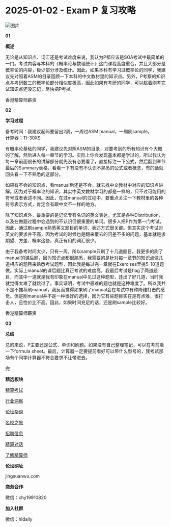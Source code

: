 # 2025-01-02 - Exam P 复习攻略

![图片](https://mmbiz.qpic.cn/mmbiz_jpg/PVTr5cqOmdsiaicIRGthO3IhpdkibrFUWVU1xAtP9ZY24c0vAhCVJo55thjfrfia19NvibyVvich2UW9I8vGCty5LxNw/640?wx_fmt=jpeg&tp=webp&wxfrom=5&wx_lazy=1)

**01**

**概述**

无论是从知识点、词汇还是考试难度来说，我认为P都应该是SOA考试中最简单的一门。考试内容与本科的《概率论与数理统计》这门课程高度重合，并且大部分是概率论的内容，极少部分涉及统计。因此，如果本科有学习过概率论的同学，我建议先对照着ASM的目录回顾一下本科的中文教材里的知识点。另外，P考察的知识点与考研数三的概率论部分相似度极高，因此如果有考研的同学，可以趁着刚考完试知识点还没忘记，尽快把P考掉。

香港精算师薪资

**02**

**学习过程**

  
备考时间：我建议起码要留出2周，一周过ASM manual，一周刷sample。  
计算器；TI-30XS  
  
有概率论基础的同学，我建议先对照ASM的目录，对要考到的所有知识有个大概的了解，然后进入每一章节的学习。实际上你会发现基本都是学过的，所以我认为每一章前面很长的讲解部分就先没有必要看了，直接标注一下公式，然后翻到章节最后的Summary表格，看看一下有没有不认识不熟悉的公式或者概念，有的话就回头看一下不熟悉的这部分。  
  
如果有不会的知识点，看manual后还是不会，就去找中文教材中对应的知识点讲解。因为对于概率论的知识，其实中英文教材学习的都是一样的，只不过可能用的符号或者表述不同。因此，在过manual的过程中，要重点关注一下教材里的各种符号表示方式，肯定会有跟中文不一样的地方。  
  
除了知识点外，最重要的是记忆专有名词的英文表达，尤其是各种Distribution，以及在做题过程中会遇到的不认识但很重要的单词。很多人把P作为第一门考试，因此，通过刷sample熟悉英文题目的单词、表述方式很关键。但其实这个考试对英文的要求并不高，因为考试的时候也是翻来覆去的问差不多的问题，基本就是求期望、方差、概率这些，真正有用的词汇很少。  
  
由于我备考时间太少，只有一周，所以sample只刷了十几道题目。我更多的刷了manual的课后题，因为知识点都很熟悉，我需要的是针对每一章节的知识点做几道相应的题目来熟悉考试题型，因此我是每过完一章就在Exercises里挑5-10道题做。实际上manual的课后题比真正考试的难度高，我最后考试是flag了两道题目，而其中一道就是我有印象在manual中见过这种题型，还出了好几道，当时我就觉得太难了就跳过了。事实证明，考试中最难的题也就是这种难度了。所以我并不是不推荐刷manual，我反而觉得如果刷了manual会在考试中有种降维打击的感觉。但是刷manual并不是一种很好的选择，因为它有些题目实在是有点难，很打击人，且性价比不高。因此，如果时间充足的话，还是刷sample比较好。

香港精算师薪资

**03**

**总结**

总的来说，P主要还是公式、单词和刷题。如果没有自己整理笔记，可以在考前看一下formula sheet。最后，计算器一定要提前看好可以带什么型号的，我考试那场有个同学计算器不符合要求不让带进去。


完

**精选板块**

[精算考试](https://mp.weixin.qq.com/mp/appmsgalbum?__biz=Mzg5NzkwMTMzMA==&action=getalbum&album_id=2804960172988448769#wechat_redirect)

[行业洞察](https://mp.weixin.qq.com/mp/appmsgalbum?__biz=Mzg5NzkwMTMzMA==&action=getalbum&album_id=2804965799378829313#wechat_redirect)

[论坛杂谈](https://mp.weixin.qq.com/mp/appmsgalbum?__biz=Mzg5NzkwMTMzMA==&action=getalbum&album_id=2804979947286315009#wechat_redirect)

[名校之旅](https://mp.weixin.qq.com/mp/appmsgalbum?__biz=Mzg5NzkwMTMzMA==&action=getalbum&album_id=2804975288236654595#wechat_redirect)

[招聘信息](https://mp.weixin.qq.com/mp/appmsgalbum?__biz=Mzg5NzkwMTMzMA==&action=getalbum&album_id=2809916434738069507#wechat_redirect)

[精算对话](https://mp.weixin.qq.com/mp/appmsgalbum?__biz=Mzg5NzkwMTMzMA==&action=getalbum&album_id=3028246288796221446#wechat_redirect)

[了解精算师](https://mp.weixin.qq.com/mp/appmsgalbum?__biz=Mzg5NzkwMTMzMA==&action=getalbum&album_id=2804971247444180995#wechat_redirect)

**论坛网址**

jingsuanwu.com

**商务合作**

微信：chy19910820

**加入社群**

微信：hldaily